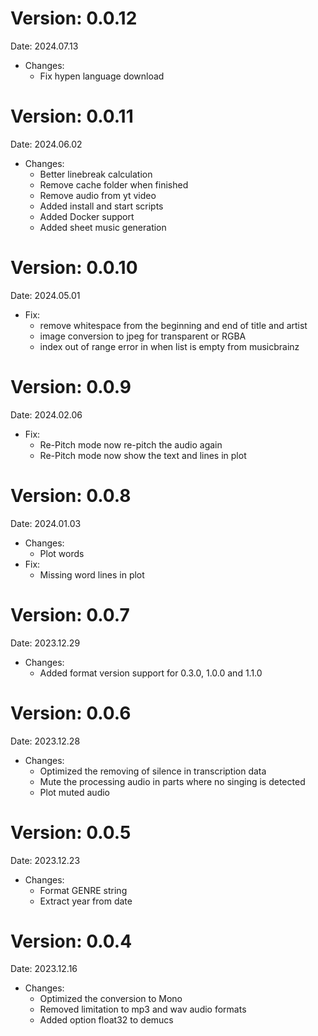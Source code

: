 # Version: 0.0.12
Date: 2024.07.13
- Changes:
  - Fix hypen language download

# Version: 0.0.11
Date: 2024.06.02
- Changes:
  - Better linebreak calculation
  - Remove cache folder when finished
  - Remove audio from yt video
  - Added install and start scripts
  - Added Docker support
  - Added sheet music generation

# Version: 0.0.10
Date: 2024.05.01
- Fix:
  - remove whitespace from the beginning and end of title and artist
  - image conversion to jpeg for transparent or RGBA
  - index out of range error in when list is empty from musicbrainz

# Version: 0.0.9
Date: 2024.02.06
- Fix:
  - Re-Pitch mode now re-pitch the audio again
  - Re-Pitch mode now show the text and lines in plot

# Version: 0.0.8
Date: 2024.01.03
- Changes:
  - Plot words
- Fix:
  - Missing word lines in plot

# Version: 0.0.7
Date: 2023.12.29
- Changes:
  - Added format version support for 0.3.0, 1.0.0 and 1.1.0

# Version: 0.0.6
Date: 2023.12.28
- Changes:
  - Optimized the removing of silence in transcription data
  - Mute the processing audio in parts where no singing is detected
  - Plot muted audio

# Version: 0.0.5
Date: 2023.12.23
- Changes:
  - Format GENRE string
  - Extract year from date

# Version: 0.0.4
Date: 2023.12.16
- Changes:
  - Optimized the conversion to Mono
  - Removed limitation to mp3 and wav audio formats
  - Added option float32 to demucs